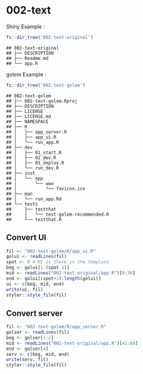 
# 002-text

Shiny Example :

``` r
fs::dir_tree('002-text-original')
```

    ## 002-text-original
    ## ├── DESCRIPTION
    ## ├── Readme.md
    ## └── app.R

golem Example :

``` r
fs::dir_tree('002-text-golem')
```

    ## 002-text-golem
    ## ├── 002-text-golem.Rproj
    ## ├── DESCRIPTION
    ## ├── LICENSE
    ## ├── LICENSE.md
    ## ├── NAMESPACE
    ## ├── R
    ## │   ├── app_server.R
    ## │   ├── app_ui.R
    ## │   └── run_app.R
    ## ├── dev
    ## │   ├── 01_start.R
    ## │   ├── 02_dev.R
    ## │   ├── 03_deploy.R
    ## │   └── run_dev.R
    ## ├── inst
    ## │   └── app
    ## │       └── www
    ## │           └── favicon.ico
    ## ├── man
    ## │   └── run_app.Rd
    ## └── tests
    ##     ├── testthat
    ##     │   └── test-golem-recommended.R
    ##     └── testthat.R

## Convert UI

``` r
fil <- "002-text-golem/R/app_ui.R"
golui <- readLines(fil)
spot <- 8 # H1 is there in the template
beg <- golui[1:(spot-1)]
mid <- readLines("002-text-original/app.R")[6:36]
end <- golui[(spot+1):length(golui)]
ui <- c(beg, mid, end)
write(ui, fil)
styler::style_file(fil)
```

## Convert server

``` r
fil <- "002-text-golem/R/app_server.R"
golser <- readLines(fil)
beg <- golser[1:2]
mid <- readLines("002-text-original/app.R")[41:60]
end <- golser[4]
serv <- c(beg, mid, end)
write(serv, fil)
styler::style_file(fil)
```

